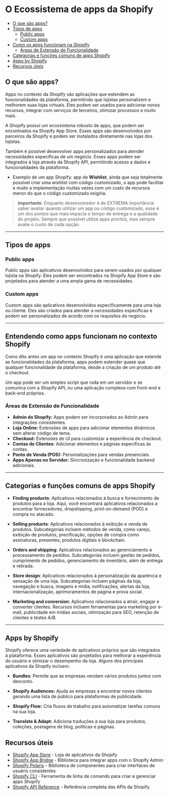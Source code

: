 # O Ecossistema de apps da Shopify

- [O que são apps?](#o-que-são-apps)
- [Tipos de apps](#tipos-de-apps)
  - [Public apps](#public-apps)
  - [Custom apps](#custom-apps)
- [Como os apps funcionam na Shopify](#entendendo-como-apps-funcionam-no-contexto-shopify)
  - [Áreas de Extensão de Funcionalidade](#áreas-de-extensão-de-funcionalidade)
- [Categorias e funções comuns de apps Shopify](#categorias-e-funções-comuns-de-apps-shopify)
- [Apps by Shopify](#apps-by-shopify)
- [Recursos úteis](#recursos-úteis)

## O que são apps?

Apps no contexto da Shopify são aplicações que estendem as funcionalidades da plataforma, permitindo que lojistas personalizem e melhorem suas lojas virtuais. Eles podem ser usados para adicionar novos recursos, integrar com serviços de terceiros, otimizar processos e muito mais.

A Shopify possui um ecossistema robusto de apps, que podem ser encontrados na Shopify App Store. Esses apps são desenvolvidos por parceiros da Shopify e podem ser instalados diretamente nas lojas dos lojistas.

Também é possível desenvolver apps personalizados para atender necessidades específicas de um negócio. Esses apps podem ser integrados à loja através da Shopify API, permitindo acesso a dados e funcionalidades da plataforma.

- Exemplo de  um app Shopify: app de **Wishlist**, ainda que seja totalmente possível criar uma wishlist com código customizado, o app pode facilitar e muito a implementação muitas vezes com um custo de recursos menor do que o código customizado exigiria.

> **importante**: Enquanto desenvolvedor é de EXTREMA importância saber avaliar quando utilizar um app ou código customizado, esse é um dos pontos que mais impacta o tempo de entrega e a qualidade do projeto. Sempre que possível utilize apps prontos, mas sempre avalie o custo de cada opção.

---

## Tipos de apps

### Public apps

Public apps são aplicativos desenvolvidos para serem usados por qualquer lojista na Shopify. Eles podem ser encontrados na Shopify App Store e são projetados para atender a uma ampla gama de necessidades.

### Custom apps

Custom apps são aplicativos desenvolvidos especificamente para uma loja ou cliente. Eles são criados para atender a necessidades específicas e podem ser personalizados de acordo com os requisitos do negócio.

---

## Entendendo como apps funcionam no contexto Shopify

Como dito antes um app no contexto Shopify é uma aplicação que estende as funcionalidades da plataforma, apps podem estender quase que qualquer funcionalidade da plataforma, desde a criação de um produto até o checkout.

Um app pode ser um simples script que roda em um servidor e se comunica com a Shopify API, ou uma aplicação complexa com front-end e back-end próprios.

### Áreas de Extensão de Funcionalidade

- **Admin do Shopify:** Apps podem ser incorporados ao Admin para integrações consistentes.
- **Loja Online:** Extensões de apps para adicionar elementos dinâmicos sem alterar código de tema.
- **Checkout:** Extensões de UI para customizar a experiência de checkout.
- **Contas de Clientes:** Adicionar elementos e páginas específicas às contas.
- **Ponto de Venda (POS):** Personalizações para vendas presenciais.
- **Apps Apenas no Servidor:** Sincronização e funcionalidade backend adicionais.

---

## Categorias e funções comuns de apps Shopify

- **Finding products**: Aplicativos relacionados à busca e fornecimento de produtos para a loja. Aqui, você encontrará aplicativos relacionados a encontrar fornecedores, dropshipping, print-on-demand (POD) e compra no atacado.

- **Selling products**: Aplicativos relacionados à exibição e venda de produtos. Subcategorias incluem métodos de venda, como varejo, exibição de produtos, precificação, opções de compra como assinaturas, presentes, produtos digitais e blockchain.

- **Orders and shipping**: Aplicativos relacionados ao gerenciamento e processamento de pedidos. Subcategorias incluem gestão de pedidos, cumprimento de pedidos, gerenciamento de inventário, além de entrega e retirada.

- **Store design**: Aplicativos relacionados à personalização da aparência e sensação de uma loja. Subcategorias incluem páginas da loja, navegação e busca, imagens e mídia, notificações, alertas da loja, internacionalização, aprimoramentos de página e prova social.

- **Marketing and conversion**: Aplicativos relacionados a atrair, engajar e converter clientes. Recursos incluem ferramentas para marketing por e-mail, publicidade em mídias sociais, otimização para SEO, retenção de clientes e testes A/B.

---

## Apps by Shopify

Shopify oferece uma variedade de aplicativos próprios que são integrados à plataforma. Esses aplicativos são projetados para melhorar a experiência do usuário e otimizar o desempenho da loja. Alguns dos principais aplicativos da Shopify incluem:

- **Bundles**: Permite que as empresas vendam vários produtos juntos com desconto.

- **Shopify Audiences:** Ajuda as empresas a encontrar novos clientes gerando uma lista de público para plataformas de publicidade.

- **Shopify Flow:** Cria fluxos de trabalho para automatizar tarefas comuns na sua loja.

- **Translate & Adapt:** Adiciona traduções à sua loja para produtos, coleções, postagens de blog, políticas e páginas.

## Recursos úteis

- [Shopify App Store](https://apps.shopify.com/) - Loja de aplicativos da Shopify
- [Shopify App Bridge](https://shopify.dev/tools/app-bridge) - Biblioteca para integrar apps com o Shopify Admin
- [Shopify Polaris](https://polaris.shopify.com/) - Biblioteca de componentes para criar interfaces de usuário consistentes
- [Shopify CLI](https://shopify.dev/cli) - Ferramenta de linha de comando para criar e gerenciar apps Shopify
- [Shopify API Reference](https://shopify.dev/api/admin-rest) - Referência completa das APIs da Shopify
